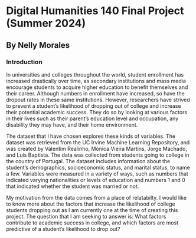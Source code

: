 # Digital Humanities 140 Final Project (Summer 2024)

## By Nelly Morales

### Introduction

In universities and colleges throughout the world, student enrollment has increased drastically over time, as secondary institutions and mass media encourage students to acquire higher education to benefit themselves and their career. Although numbers in enrollment have increased, so have the dropout rates in these same institutions. However, researchers have strived to prevent a student’s likelihood of dropping out of college and increase their potential academic success. They do so by looking at various factors in their lives such as their parent’s education level and occupation, any disability they may have, and their home environment. 

The dataset that I have chosen explores these kinds of variables. The dataset was retrieved from the UC Irvine Machine Learning Repository, and was created by Valentim Realinho, Mónica Vieira Martins, Jorge Machado, and Luís Baptista. The data was collected from students going to college in the country of Portugal. The dataset includes information about the student’s demographics, socioeconomic status, and marital status, to name a few. Variables were measured in a variety of ways, such as numbers that indicated varying nationalities or levels of education and numbers 1 and 0 that indicated whether the student was married or not.

My motivation from the data comes from a place of relatabilty. I would like to know more about the factors that increase the likelihood of college students dropping out as I am currently one at the time of creating this project. The question that I am seeking to answer is: What factors contribute to academic success in college, and which factors are most predictive of a student’s likelihood to drop out?
